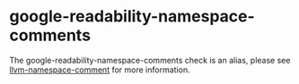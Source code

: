 # google-readability-namespace-comments

The google-readability-namespace-comments check is an alias, please see
[llvm-namespace-comment](https://clang.llvm.org/extra/clang-tidy/checks/llvm-namespace-comment.html) for more
information.
